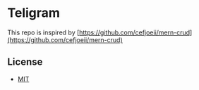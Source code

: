# Teligram

This repo is inspired by
[https://github.com/cefjoeii/mern-crud](https://github.com/cefjoeii/mern-crud)

## License
* [MIT](LICENSE)

